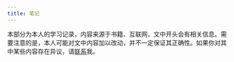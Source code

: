 ```yaml
---
title: 笔记
---
```

本部分为本人的学习记录，内容来源于书籍、互联网，文中开头会有相关信息。需要注意的是，本人可能对文中内容加以改动，并不一定保证其正确性。如果你对其中某些内容存在异议，请[联系](/about#联系我)我。
